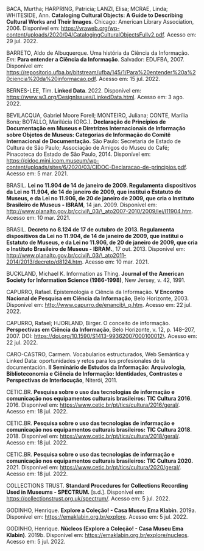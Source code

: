 BACA, Murtha; HARPRING, Patricia; LANZI, Elisa; MCRAE, Linda; WHITESIDE, Ann. **Cataloging Cultural Objects: A Guide to Describing Cultural Works and Their Images**. Chicago: American Library Association, 2006\. Disponível em: https://vraweb.org/wp-content/uploads/2020/04/CatalogingCulturalObjectsFullv2.pdf. Acesso em: 29 jul. 2022.

BARRETO, Aldo de Albuquerque. Uma história da Ciência da Informação. _Em_: **Para entender a Ciência da Informação**. Salvador: EDUFBA, 2007\. Disponível em: https://repositorio.ufba.br/bitstream/ufba/145/1/Para%20entender%20a%20ciencia%20da%20informacao.pdf. Acesso em: 15 jul. 2022.

BERNES-LEE, Tim. **Linked Data**. 2022\. Disponível em: https://www.w3.org/DesignIssues/LinkedData.html. Acesso em: 3 ago. 2022\. 

BEVILACQUA, Gabriel Moore Forell; MONTEIRO, Juliana; CONTE, Marília Bona; BOTALLO, Marilúcia (ORG.). **Declaração de Princípios de Documentação em Museus e Diretrizes Internacionais de Informação sobre Objetos de Museus: Categorias de Informação do Comitê Internacional de Documentação.** São Paulo: Secretaria de Estado de Cultura de São Paulo; Associação de Amigos do Museu do Café; Pinacoteca do Estado de São Paulo, 2014\. Disponível em: https://cidoc.mini.icom.museum/wp-content/uploads/sites/6/2020/03/CIDOC-Declaracao-de-principios.pdf. Acesso em: 5 mar. 2021.

BRASIL. **Lei no 11.904 de 14 de janeiro de 2009\. Regulamenta dispositivos da Lei no 11.904, de 14 de janeiro de 2009, que institui o Estatuto de Museus, e da Lei no 11.906, de 20 de janeiro de 2009, que cria o Instituto Brasileiro de Museus - IBRAM**, 14 jan. 2009\. Disponível em: http://www.planalto.gov.br/ccivil\_03/\_ato2007-2010/2009/lei/l11904.htm. Acesso em: 10 mar. 2021.

BRASIL. **Decreto no 8.124 de 17 de outubro de 2013\. Regulamenta dispositivos da Lei no 11.904, de 14 de janeiro de 2009, que institui o Estatuto de Museus, e da Lei no 11.906, de 20 de janeiro de 2009, que cria o Instituto Brasileiro de Museus - IBRAM.**, 17 out. 2013\. Disponível em: http://www.planalto.gov.br/ccivil\_03/\_ato2011-2014/2013/decreto/d8124.htm. Acesso em: 10 mar. 2021.

BUCKLAND, Michael K. Information as Thing. **Journal of the American Society for Information Science (1986-1998)**, New Jersey, v. 42, 1991\. 

CAPURRO, Rafael. Epistemologia e Ciência da Informação. **V Encontro Nacional de Pesquisa em Ciência da Informação**, Belo Horizonte, 2003\. Disponível em: http://www.capurro.de/enancib\_p.htm. Acesso em: 22 jul. 2022.

CAPURRO, Rafael; HJORLAND, Birger. O conceito de informação. **Perspectivas em Ciência da Informação**, Belo Horizonte, v. 12, p. 148–207, 2007\. DOI: https://doi.org/10.1590/S1413-99362007000100012\. Acesso em: 22 jul. 2022.

CARO-CASTRO, Carmem. Vocabularios estructurados, Web Semántica y Linked Data: oportunidades y retos para los profesionales de la documentación. **II Seminário de Estudos da Informação: Arquivologia, Biblioteconomia e Ciência de Informação: Identidades, Contrastes e Perspectivas de Interlocução**, Niterói, 2011\. 

CETIC.BR. **Pesquisa sobre o uso das tecnologias de informação e comunicação nos equipamentos culturais brasileiros: TIC Cultura 2016**. 2016\. Disponível em: https://www.cetic.br/pt/tics/cultura/2016/geral/. Acesso em: 18 jul. 2022\. 

CETIC.BR. **Pesquisa sobre o uso das tecnologias de informação e comunicação nos equipamentos culturais brasileiros: TIC Cultura 2018**. 2018\. Disponível em: https://www.cetic.br/pt/tics/cultura/2018/geral/. Acesso em: 18 jul. 2022\. 

CETIC.BR. **Pesquisa sobre o uso das tecnologias de informação e comunicação nos equipamentos culturais brasileiros: TIC Cultura 2020.** 2021\. Disponível em: https://www.cetic.br/pt/tics/cultura/2020/geral/. Acesso em: 18 jul. 2022\. 

COLLECTIONS TRUST. **Standard Procedures for Collections Recording Used in Museums - SPECTRUM.** \[s.d.\]. Disponível em: https://collectionstrust.org.uk/spectrum/. Acesso em: 5 jul. 2022\. 

GODINHO, Henrique. **Explore a Coleção! - Casa Museu Ema Klabin**. 2019a. Disponível em: https://emaklabin.org.br/explore. Acesso em: 5 jul. 2022\. 

GODINHO, Henrique. **Núcleos (Explore a Coleção! - Casa Museu Ema Klabin)**. 2019b. Disponível em: https://emaklabin.org.br/explore/nucleos. Acesso em: 5 jul. 2022\. 
